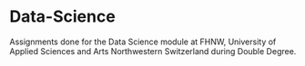 # Data-Science
Assignments done for the Data Science module at FHNW, University of Applied Sciences and Arts Northwestern Switzerland during Double Degree.
